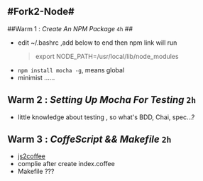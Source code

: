 #Fork2-Node#
---
##Warm 1 : *Create An NPM Package*  `4h` ##
- edit  ~/.bashrc ,add below to end then npm link will run
  >export NODE_PATH=/usr/local/lib/node_modules 
- `npm install mocha -g`, means global
- minimist ......


## Warm 2 : *Setting Up Mocha For Testing*  `2h` ##
- little knowledge about testing , so what's BDD, Chai, spec...?


## Warm 3 : *CoffeScript && Makefile* `2h` ##
- [js2coffee](http://js2coffee.org/)
- complie after create index.coffee
- Makefile ???
